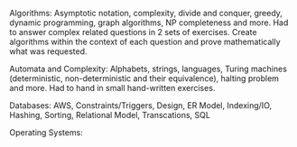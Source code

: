Algorithms: Asymptotic notation, complexity, divide and conquer, greedy, dynamic programming, graph algorithms, NP completeness and more. 
Had to answer complex related questions in 2 sets of exercises. Create algorithms within the context of each question and prove mathematically what was requested.

Automata and Complexity: Alphabets, strings, languages, Turing machines (deterministic, non-deterministic and their equivalence), halting problem and more. Had to hand in small hand-written exercises.

Databases: AWS, Constraints/Triggers, Design, ER Model, Indexing/IO, Hashing, Sorting, Relational Model, Transcations, SQL

Operating Systems:
